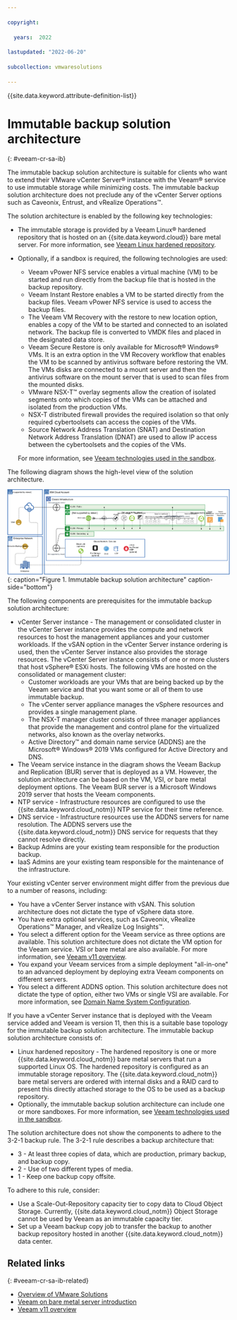 ```yaml
---

copyright:

  years:  2022

lastupdated: "2022-06-20"

subcollection: vmwaresolutions

---
```


{{site.data.keyword.attribute-definition-list}}

# Immutable backup solution architecture
{: #veeam-cr-sa-ib}

The immutable backup solution architecture is suitable for clients who want to extend their VMware vCenter Server® instance with the Veeam® service to use immutable storage while minimizing costs. The immutable backup solution architecture does not preclude any of the vCenter Server options such as Caveonix, Entrust, and vRealize Operations™.

The solution architecture is enabled by the following key technologies:

* The immutable storage is provided by a Veeam Linux® hardened repository that is hosted on an {{site.data.keyword.cloud}} bare metal server. For more information, see [Veeam Linux hardened repository](/docs/vmwaresolutions?topic=vmwaresolutions-veeam-cr-sa-lhr).
* Optionally, if a sandbox is required, the following technologies are used:
   * Veeam vPower NFS service enables a virtual machine (VM) to be started and run directly from the backup file that is hosted in the backup repository.
   * Veeam Instant Restore enables a VM to be started directly from the backup files. Veeam vPower NFS service is used to access the backup files.
   * The Veeam VM Recovery with the restore to new location option, enables a copy of the VM to be started and connected to an isolated network. The backup file is converted to VMDK files and placed in the designated data store.
   * Veeam Secure Restore is only available for Microsoft® Windows® VMs. It is an extra option in the VM Recovery workflow that enables the VM to be scanned by antivirus software before restoring the VM. The VMs disks are connected to a mount server and then the antivirus software on the mount server that is used to scan files from the mounted disks.
   * VMware NSX-T™ overlay segments allow the creation of isolated segments onto which copies of the VMs can be attached and isolated from the production VMs.
   * NSX-T distributed firewall provides the required isolation so that only required cybertoolsets can access the copies of the VMs.
   * Source Network Address Translation (SNAT) and Destination Network Address Translation (DNAT) are used to allow IP access between the cybertoolsets and the copies of the VMs.

   For more information, see [Veeam technologies used in the sandbox](/docs/vmwaresolutions?topic=vmwaresolutions-veeam-cr-sandboxveeam).

The following diagram shows the high-level view of the solution architecture.

![Immutable backup solution architecture](../../images/veeam-cr-sa-ib.svg){: caption="Figure 1. Immutable backup solution architecture" caption-side="bottom"}

The following components are prerequisites for the immutable backup solution architecture:

* vCenter Server instance - The management or consolidated cluster in the vCenter Server instance provides the compute and network resources to host the management appliances and your customer workloads. If the vSAN option in the vCenter Server instance ordering is used, then the vCenter Server instance also provides the storage resources. The vCenter Server instance consists of one or more clusters that host vSphere® ESXi hosts. The following VMs are hosted on the consolidated or management cluster:
   * Customer workloads are your VMs that are being backed up by the Veeam service and that you want some or all of them to use immutable backup.
   * The vCenter server appliance manages the vSphere resources and provides a single management plane.
   * The NSX-T manager cluster consists of three manager appliances that provide the management and control plane for the virtualized networks, also known as the overlay networks.
   * Active Directory™ and domain name service (ADDNS) are the Microsoft® Windows® 2019 VMs configured for Active Directory and DNS.
* The Veeam service instance in the diagram shows the Veeam Backup and Replication (BUR) server that is deployed as a VM. However, the solution architecture can be based on the VM, VSI, or bare metal deployment options. The Veeam BUR server is a Microsoft Windows 2019 server that hosts the Veeam components.
* NTP service - Infrastructure resources are configured to use the {{site.data.keyword.cloud_notm}} NTP service for their time reference.
* DNS service - Infrastructure resources use the ADDNS servers for name resolution. The ADDNS servers use the {{site.data.keyword.cloud_notm}} DNS service for requests that they cannot resolve directly.
* Backup Admins are your existing team responsible for the production backup.
* IaaS Admins are your existing team responsible for the maintenance of the infrastructure.

Your existing vCenter server environment might differ from the previous due to a number of reasons, including:

* You have a vCenter Server instance with vSAN. This solution architecture does not dictate the type of vSphere data store.
* You have extra optional services, such as Caveonix, vRealize Operations™ Manager, and vRealize Log Insights™.
* You select a different option for the Veeam service as three options are available. This solution architecture does not dictate the VM option for the Veeam service. VSI or bare metal are also available. For more information, see [Veeam v11 overview](https://cloud.ibm.com/docs/vmwaresolutions?topic=vmwaresolutions-veeamvm_overview).
* You expand your Veeam services from a simple deployment "all-in-one" to an advanced deployment by deploying extra Veeam components on different servers.
* You select a different ADDNS option. This solution architecture does not dictate the type of option, either two VMs or single VSI are available. For more information, see [Domain Name System Configuration](/docs/vmwaresolutions?topic=vmwaresolutions-vc_orderinginstance#vc_orderinginstance-dns-config).

If you have a vCenter Server instance that is deployed with the Veeam service added and Veeam is version 11, then this is a suitable base topology for the immutable backup solution architecture. The immutable backup solution architecture consists of:

* Linux hardened repository - The hardened repository is one or more {{site.data.keyword.cloud_notm}} bare metal servers that run a supported Linux OS. The hardened repository is configured as an immutable storage repository. The {{site.data.keyword.cloud_notm}} bare metal servers are ordered with internal disks and a RAID card to present this directly attached storage to the OS to be used as a backup repository.
* Optionally, the immutable backup solution architecture can include one or more sandboxes. For more information, see [Veeam technologies used in the sandbox](/docs/vmwaresolutions?topic=vmwaresolutions-veeam-cr-sandboxveeam).

The solution architecture does not show the components to adhere to the 3-2-1 backup rule. The 3-2-1 rule describes a backup architecture that:

* 3 - At least three copies of data, which are production, primary backup, and backup copy.
* 2 - Use of two different types of media.
* 1 - Keep one backup copy offsite.

To adhere to this rule, consider:

* Use a Scale-Out-Repository capacity tier to copy data to Cloud Object Storage. Currently, {{site.data.keyword.cloud_notm}} Object Storage cannot be used by Veeam as an immutable capacity tier.
* Set up a Veeam backup copy job to transfer the backup to another backup repository hosted in another {{site.data.keyword.cloud_notm}} data center.

## Related links
{: #veeam-cr-sa-ib-related}

* [Overview of VMware Solutions](/docs/vmwaresolutions?topic=vmwaresolutions-solution_overview)
* [Veeam on bare metal server introduction](/docs/vmwaresolutions?topic=vmwaresolutions-veeam-bms-archi-intro)
* [Veeam v11 overview](/docs/vmwaresolutions?topic=vmwaresolutions-veeamvm_overview)

